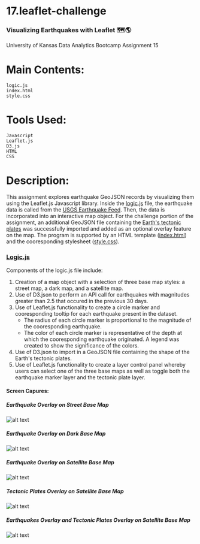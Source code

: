 # 17.leaflet-challenge
### Visualizing Earthquakes with Leaflet 🗺🌎
University of Kansas Data Analytics Bootcamp Assignment 15

# Main Contents:
    logic.js
    index.html
    style.css

# Tools Used:
    Javascript
    Leaflet.js
    D3.js
    HTML
    CSS

# Description:

This assignment explores earthquake GeoJSON records by visualizing them using the Leaflet.js Javascript library. Inside the [logic.js](https://github.com/blhawkins/QuakesAndPlates/blob/main/Static/JS/logic.js) file, the earthquake data is called from the [USGS Earthquake Feed](https://earthquake.usgs.gov/earthquakes/feed/v1.0/summary/2.5_month.geojson). Then, the data is incorporated into an interactive map object. For the challenge portion of the assignment, an additional GeoJSON file containing the [Earth's tectonic plates](https://github.com/fraxen/tectonicplates/blob/master/GeoJSON/PB2002_boundaries.json) was successfully imported and added as an optional overlay feature on the map. The program is supported by an HTML template ([index.html](https://github.com/blhawkins/QuakesAndPlates/blob/main/index.html)) and the cooresponding stylesheet ([style.css](https://github.com/blhawkins/QuakesAndPlates/blob/main/Static/CSS/style.css)).

### [Logic.js](https://github.com/blhawkins/QuakesAndPlates/blob/main/Static/JS/logic.js)
Components of the logic.js file include:
1. Creation of a map object with a selection of three base map styles: a street map, a dark map, and a satellite map.
2. Use of D3.json to perform an API call for earthquakes with magnitudes greater than 2.5 that occured in the previous 30 days.
3. Use of Leaflet.js functionality to create a circle marker and cooresponding tooltip for each earthquake present in the dataset.
    <ul>
    <li>The radius of each circle marker is proportional to the magnitude of the cooresponding earthquake.</li>
    <li>The color of each circle marker is representative of the depth at which the cooresponding earthquake originated. A legend was created to show the significance of the colors.</li>
    </ul>
4. Use of D3.json to import in a GeoJSON file containing the shape of the Earth's tectonic plates.
5. Use of Leaflet.js functionality to create a layer control panel whereby users can select one of the three base maps as well as toggle both the earthquake marker layer and the tectonic plate layer.

#### Screen Capures:
##### Earthquake Overlay on Street Base Map
![alt text](https://github.com/blhawkins/QuakesAndPlates/blob/main/Static/Images/Screenshots/street_earthquakes.png 'Earthquake Overlay on Street Base Map')
##### Earthquake Overlay on Dark Base Map
![alt text](https://github.com/blhawkins/QuakesAndPlates/blob/main/Static/Images/Screenshots/dark_earthquakes.png 'Earthquake Overlay on Dark Base Map')
##### Earthquake Overlay on Satellite Base Map
![alt text](https://github.com/blhawkins/QuakesAndPlates/blob/main/Static/Images/Screenshots/satellite_earthquakes.png 'Earthquake Overlay on Satellite Base Map')
##### Tectonic Plates Overlay on Satellite Base Map
![alt text](https://github.com/blhawkins/QuakesAndPlates/blob/main/Static/Images/Screenshots/satellite_plates.png 'Tectonic Plates Overlay on Satellite Base Map')
##### Earthquakes Overlay and Tectonic Plates Overlay on Satellite Base Map
![alt text](https://github.com/blhawkins/QuakesAndPlates/blob/main/Static/Images/Screenshots/satellite_earthquakes_plates.png 'Earthquakes Overlay and Tectonic Plates Overlay on Satellite Base Map')

